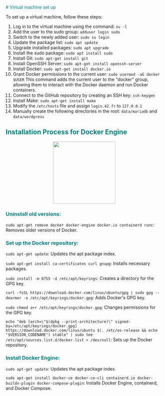 <span style="color:#008080"># Virtual machine set up</span>

To set up a virtual machine, follow these steps:

1. Log in to the virtual machine using the command: `su -l`
2. Add the user to the sudo group: `adduser login sudo`
3. Switch to the newly added user: `sudo su login`
4. Update the package list: `sudo apt update`
5. Upgrade installed packages: `sudo apt upgrade`
6. Install the sudo package: `sudo apt install sudo`
7. Install Git: `sudo apt-get install git`
8. Install OpenSSH Server: `sudo apt-get install openssh-server`
9. Install Docker: `sudo apt-get install docker.io`
10. Grant Docker permissions to the current user: `sudo usermod -aG docker $USER`
    This command adds the current user to the "docker" group, allowing them to interact with the Docker daemon and run Docker containers.
11. Connect to the GitHub repository by creating an SSH key: `ssh-keygen`
12. Install Make: `sudo apt-get install make`
13. Modify the `/etc/hosts` file and assign `login.42.fr` to `127.0.0.1`
14. Manually create the following directories in the root: `data/mariadb` and `data/wordpress`

## <span style="color:#008080">Installation Process for Docker Engine</span>
<p align="center">
	<img src="https://jolicode.com/media/original/2013/10/homepage-docker-logo.png" width="200">
</p>

### <span style="color:#008080">Uninstall old versions:</span>

`sudo apt-get remove docker docker-engine docker.io containerd runc`: Removes older versions of Docker.


### <span style="color:#008080">Set up the Docker repository:</span>

`sudo apt-get update`: Updates the apt package index.

`sudo apt-get install ca-certificates curl gnupg`: Installs necessary packages.

`sudo install -m 0755 -d /etc/apt/keyrings`: Creates a directory for the GPG key.

`curl -fsSL https://download.docker.com/linux/ubuntu/gpg | sudo gpg --dearmor -o /etc/apt/keyrings/docker.gpg`: Adds Docker's GPG key.

`sudo chmod a+r /etc/apt/keyrings/docker.gpg`: Changes permissions for the GPG key.

`echo "deb [arch=\"$(dpkg --print-architecture)\" signed-by=/etc/apt/keyrings/docker.gpg] https://download.docker.com/linux/ubuntu $(. /etc/os-release && echo "$VERSION_CODENAME") stable" | sudo tee /etc/apt/sources.list.d/docker.list > /dev/null`: Sets up the Docker repository.


### <span style="color:#008080">Install Docker Engine:</span>

`sudo apt-get update`: Updates the apt package index.

`sudo apt-get install docker-ce docker-ce-cli containerd.io docker-buildx-plugin docker-compose-plugin`: Installs Docker Engine, containerd, and Docker Compose.
